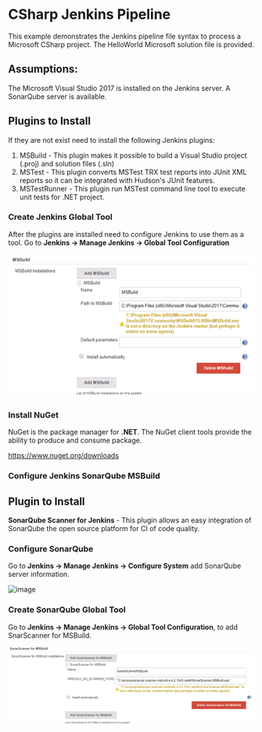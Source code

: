 # CSharp Jenkins Pipeline

This example demonstrates the Jenkins pipeline file syntax to process a Microsoft CSharp project. The HelloWorld Microsoft solution file is provided.

## Assumptions: 
The Microsoft Visual Studio 2017 is installed on the Jenkins server.
A SonarQube server is available.

## Plugins to Install

If they are not exist need to install the following Jenkins plugins:
1. MSBuild - This plugin makes it possible to build a Visual Studio project (.proj) and solution files (.sln)
2. MSTest - This plugin converts MSTest TRX test reports into JUnit XML reports so it can be integrated with Hudson's JUnit features.
3. MSTestRunner - This plugin run MSTest command line tool to execute unit tests for .NET project.

### Create Jenkins Global Tool
After the plugins are installed need to configure Jenkins to use them as a tool.
Go to **Jenkins -> Manage Jenkins -> Global Tool Configuration**

![image](img/JMSBuildTool.png)

### Install NuGet

NuGet is the package manager for **.NET**. The NuGet client tools provide the ability to produce and consume package.

https://www.nuget.org/downloads 

### Configure Jenkins SonarQube MSBuild

## Plugin to Install

**SonarQube Scanner for Jenkins** - This plugin allows an easy integration of SonarQube the open source platform for CI of code quality.

### Configure SonarQube

Go to **Jenkins -> Manage Jenkins -> Configure System** add SonarQube server information.

![image](img/sonarqubeServer.png)

### Create SonarQube Global Tool

Go to **Jenkins -> Manage Jenkins -> Global Tool Configuration**, to add SnarScanner for MSBuild.


![image](img/sonarscannerMSBuild.png)






